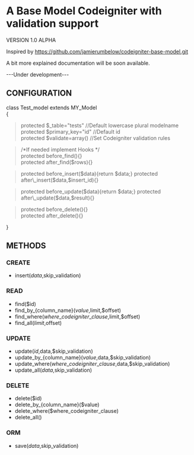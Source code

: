 A Base Model Codeigniter with validation support
====================

VERSION 1.0 ALPHA  

Inspired by https://github.com/jamierumbelow/codeigniter-base-model.git  

A bit more explained documentation will be soon available.  

---Under development---

CONFIGURATION
---------------------

class Test\_model extends MY\_Model  
{  

> protected $\_table="tests"   //Default lowercase plural modelname  
> protected $primary\_key="id" //Default id  	
> protected $validate=array() //Set Codeigniter validation rules  
	
> /*If needed implement Hooks */  
> protected before\_find(){}  
> protected after\_find($rows){}  
	
> protected before\_insert($data){return $data;}  
> protected after\_insert($data,$insert\_id){}  
	
> protected before\_update($data){return $data;}  
> protected after\_update($data,$result){}  

> protected before\_delete(){}  
> protected after\_delete(){} 
 
}

METHODS
---------------------

### CREATE

+ insert($data,$skip\_validation)	
	
### READ

+ find($id)
+ find\_by\_{column\_name}($value,$limit,$offset)
+ find\_where($where\_codeigniter\_clause,$limit,$offset)
+ find\_all($limit,$offset)

### UPDATE

+ update($id,$data,$skip\_validation)				
+ update\_by\_{column\_name}($value,$data,$skip\_validation)
+ update\_where($where\_codeigniter\_clause,$data,$skip\_validation)
+ update\_all($data,$skip\_validation)		

### DELETE

+ delete($id)
+ delete\_by\_{column\_name}($value)
+ delete\_where($where\_codeigniter\_clause)
+ delete\_all()	

### ORM 
+ save($data,$skip\_validation)			